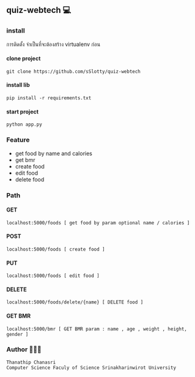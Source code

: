 ## quiz-webtech 💻
### install
การติดตั้ง จำเป็นที่จะต้องสร้าง virtualenv ก่อน
#### clone project
```
git clone https://github.com/sSlotty/quiz-webtech
```
#### install lib
```
pip install -r requirements.txt
```
#### start project
```
python app.py
```
### Feature
  - get food by name and calories
  - get bmr
  - create food
  - edit food
  - delete food
### Path 
  #### GET
  ```
  localhost:5000/foods [ get food by param optional name / calories ]
  ```
  #### POST
  ```
  localhost:5000/foods [ create food ]
  ```
  #### PUT
  ```
  localhost:5000/foods [ edit food ]
  ```
  #### DELETE
  ```
  localhost:5000/foods/delete/{name} [ DELETE food ]
  ```
  #### GET BMR
  ```
  localhost:5000/bmr [ GET BMR param : name , age , weight , height, gender ]
  ```
  
### Author 👱🏻‍♂️
```
Thanathip Chanasri
Computer Science Faculy of Science Srinakharinwirot University
```
